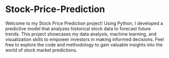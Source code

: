 # Stock-Price-Prediction
Welcome to my Stock Price Prediction project! Using Python, I developed a predictive model that analyzes historical stock data to forecast future trends. This project showcases my data analysis, machine learning, and visualization skills to empower investors in making informed decisions. Feel free to explore the code and methodology to gain valuable insights into the world of stock market predictions.